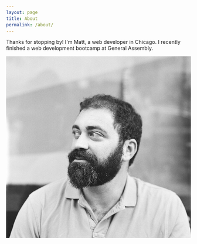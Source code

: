 ```yaml
---
layout: page
title: About
permalink: /about/
---
```

Thanks for stopping by! I'm Matt, a web developer in Chicago. I recently finished a web development bootcamp at General Assembly.

<img src= "/img/Me.jpg" alt= 'My photo'>
